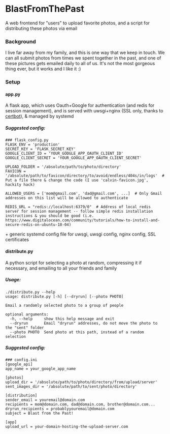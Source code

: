 # BlastFromThePast

A web frontend for "users" to upload favorite photos, and a script for distributing these photos via email


### Background
I live far away from my family, and this is one way that we keep in touch. We can all submit photos from times we spent together in the past, and one of these pictures gets emailed daily to all of us. It's not the most gorgeous thing ever, but it works and I like it :)


### Setup
#### app.py
A flask app, which uses Oauth+Google for authentication (and redis for session management), and is served with uwsgi+nginx (SSL only, thanks to [certbot](https://certbot.eff.org)), & managed by systemd

##### Suggested config:
```
### flask_config.py
FLASK_ENV = 'production'
SECRET_KEY = 'FLASK_SECRET_KEY'
GOOGLE_CLIENT_ID = 'YOUR_GOOGLE_APP_OAUTH_CLIENT_ID'
GOOGLE_CLIENT_SECRET = 'YOUR_GOOGLE_APP_OAUTH_CLIENT_SECRET'

UPLOAD_FOLDER = '/absolute/path/to/photo/directory'
FAVICON = '/absolute/path/to/favicon/directory/to/avoid/endless/404s/in/logs'  # Put a file there & change the code (I use 'calvin-favicon.jpg', hackity hack)

ALLOWED_USERS = ['mom@gmail.com', 'dad@gmail.com', ...]  # Only Gmail addresses on this list will be allowed to authenticate

REDIS_URL = "redis://localhost:6379/0"  # Address of local redis server for session management -- follow simple redis installation instructions & you should be good (i.e. https://www.digitalocean.com/community/tutorials/how-to-install-and-secure-redis-on-ubuntu-18-04)
```
\+ generic systemd config file for uwsgi, uwsgi config, nginx config, SSL certificates

#### distribute.py
A python script for selecting a photo at random, compressing it if necessary, and emailing to all your friends and family

##### Usage:
```
./distribute.py --help
usage: distribute.py [-h] [--dryrun] [--photo PHOTO]

Email a randomly selected photo to a group of people

optional arguments:
  -h, --help     show this help message and exit
  --dryrun       Email "dryrun" addresses, do not move the photo to the "sent" folder
  --photo PHOTO  Send photo at this path, instead of a random selection
 ```
##### Suggested config:
```
### config.ini
[google_api]
app_name = your_google_app_name

[photos]
upload_dir = '/absolute/path/to/photo/directory/from/upload/server'
sent_images_dir = '/absolute/path/to/sent/photo/directory'

[distribution]
sender_email = youremail@domain.com
recipients = mom@domain.com, dad@domain.com, brother@domain.com...
dryrun_recipients = probablyyouremail@domain.com
subject = Blast from the Past!

[app]
upload_url = your-domain-hosting-the-upload-server.com
```
